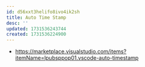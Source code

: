 ```yaml
---
id: d56xxt3helifo8ivo4ik2sh
title: Auto Time Stamp
desc: ''
updated: 1731536243744
created: 1731536224900
---
```


- https://marketplace.visualstudio.com/items?itemName=lpubsppop01.vscode-auto-timestamp